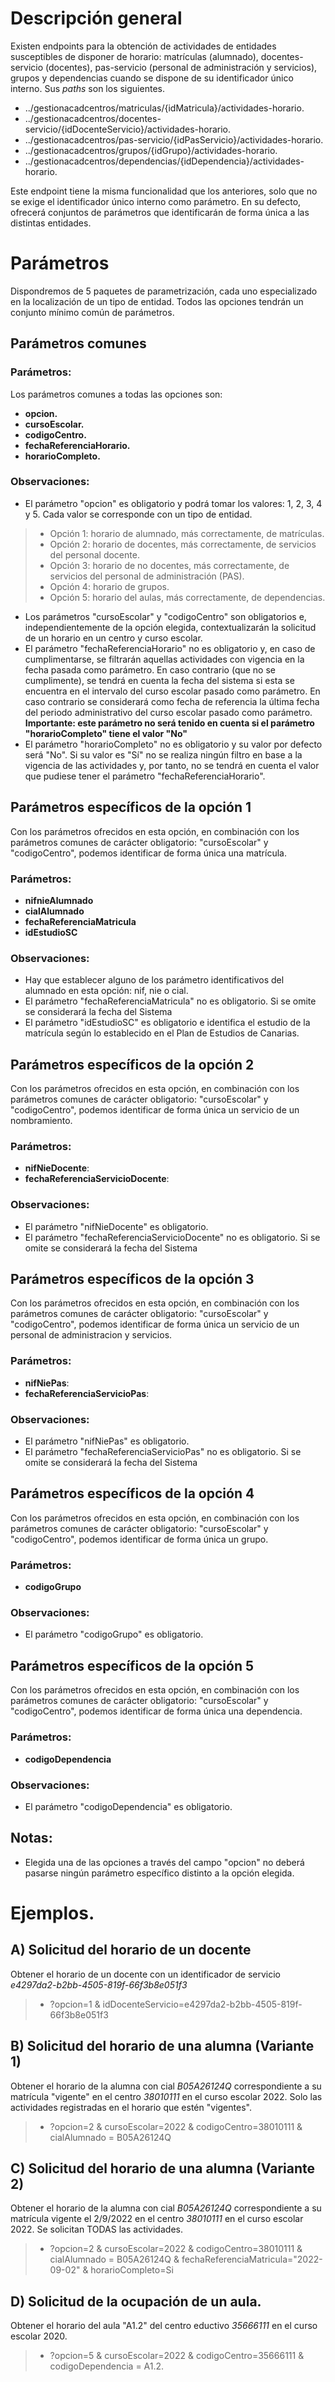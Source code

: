 # Descripción general

Existen endpoints para la obtención de actividades de entidades susceptibles de disponer de horario: matrículas (alumnado), docentes-servicio (docentes), pas-servicio (personal de administración y servicios), grupos y dependencias cuando se dispone de su identificador único interno. Sus _paths_ son los siguientes.

* ../gestionacadcentros/matriculas/{idMatricula}/actividades-horario.
* ../gestionacadcentros/docentes-servicio/{idDocenteServicio}/actividades-horario. 
* ../gestionacadcentros/pas-servicio/{idPasServicio}/actividades-horario. 
* ../gestionacadcentros/grupos/{idGrupo}/actividades-horario.
* ../gestionacadcentros/dependencias/{idDependencia}/actividades-horario.

Este endpoint tiene la misma funcionalidad que los anteriores, solo que no se exige el identificador único interno como parámetro. En su defecto, ofrecerá conjuntos de parámetros que identificarán de forma única a las distintas entidades.

# Parámetros
Dispondremos de 5 paquetes de parametrización, cada uno especializado en la localización de un tipo de entidad. Todos las opciones tendrán un conjunto mínimo común de parámetros.

## Parámetros comunes
### Parámetros:
Los parámetros comunes a todas las opciones son:
* **opcion.**
* **cursoEscolar.**
* **codigoCentro.**
* **fechaReferenciaHorario.**
* **horarioCompleto.**

### Observaciones:
* El parámetro "opcion" es obligatorio y podrá tomar los valores: 1, 2, 3, 4 y 5. Cada valor se corresponde con un tipo de entidad.
> * Opción 1: horario de alumnado, más correctamente, de matrículas.
> * Opción 2: horario de docentes, más correctamente, de servicios del personal docente.
> * Opción 3: horario de no docentes, más correctamente, de servicios del personal de administración (PAS).
> * Opción 4: horario de grupos.
> * Opción 5: horario del aulas, más correctamente, de dependencias.
* Los parámetros "cursoEscolar" y "codigoCentro" son obligatorios e, independientemente de la opción elegida, contextualizarán la solicitud de un horario en un centro y curso escolar.
* El parámetro "fechaReferenciaHorario" no es obligatorio y, en caso de cumplimentarse, se filtrarán aquellas actividades con vigencia en la fecha pasada como parámetro. En caso contrario (que no se cumplimente), se tendrá en cuenta la fecha del sistema si esta se encuentra en el intervalo del curso escolar pasado como parámetro. En caso contrario se considerará como fecha de referencia la última fecha del periodo administrativo del curso escolar pasado como parámetro. **Importante: este parámetro no será tenido en cuenta si el parámetro "horarioCompleto" tiene el valor "No"**
* El parámetro "horarioCompleto" no es obligatorio y su valor por defecto será "No". Si su valor es "Sí" no se realiza ningún filtro en base a la vigencia de las actividades y, por tanto, no se tendrá en cuenta el valor que pudiese tener el parámetro "fechaReferenciaHorario".


## Parámetros específicos de la opción 1
Con los parámetros ofrecidos en esta opción, en combinación con los parámetros comunes de carácter obligatorio: "cursoEscolar" y "codigoCentro", podemos identificar de forma única una matrícula.

### Parámetros:
* **nifnieAlumnado** 
* **cialAlumnado**
* **fechaReferenciaMatricula** 
* **idEstudioSC** 

### Observaciones:
* Hay que establecer alguno de los parámetro identificativos del alumnado en esta opción: nif, nie o cial.
* El parámetro "fechaReferenciaMatricula" no es obligatorio. Si se omite se considerará la fecha del Sistema
* El parámetro "idEstudioSC" es obligatorio e identifica el estudio de la matrícula según lo establecido en el Plan de Estudios de Canarias.

## Parámetros específicos de la opción 2
Con los parámetros ofrecidos en esta opción, en combinación con los parámetros comunes de carácter obligatorio: "cursoEscolar" y "codigoCentro", podemos identificar de forma única un servicio de un nombramiento.
### Parámetros:
* **nifNieDocente**: 
* **fechaReferenciaServicioDocente**: 
### Observaciones:
* El parámetro "nifNieDocente" es obligatorio.
* El parámetro "fechaReferenciaServicioDocente" no es obligatorio. Si se omite se considerará la fecha del Sistema

## Parámetros específicos de la opción 3
Con los parámetros ofrecidos en esta opción, en combinación con los parámetros comunes de carácter obligatorio: "cursoEscolar" y "codigoCentro", podemos identificar de forma única un servicio de un personal de administracion y servicios.
### Parámetros:
* **nifNiePas**: 
* **fechaReferenciaServicioPas**: 
### Observaciones:
* El parámetro "nifNiePas" es obligatorio.
* El parámetro "fechaReferenciaServicioPas" no es obligatorio. Si se omite se considerará la fecha del Sistema

## Parámetros específicos de la opción 4
Con los parámetros ofrecidos en esta opción, en combinación con los parámetros comunes de carácter obligatorio: "cursoEscolar" y "codigoCentro", podemos identificar de forma única un grupo.
### Parámetros:
* **codigoGrupo**
### Observaciones:
* El parámetro "codigoGrupo" es obligatorio. 

## Parámetros específicos de la opción 5
Con los parámetros ofrecidos en esta opción, en combinación con los parámetros comunes de carácter obligatorio: "cursoEscolar" y "codigoCentro", podemos identificar de forma única una dependencia. 
### Parámetros:
* **codigoDependencia**
### Observaciones:
* El parámetro "codigoDependencia" es obligatorio.  

## Notas: 

* Elegida una de las opciones a través del campo "opcion" no deberá pasarse ningún parámetro específico distinto a la opción elegida. 

# Ejemplos.
## A) Solicitud del horario de un docente
Obtener el horario de un docente con un identificador de servicio _e4297da2-b2bb-4505-819f-66f3b8e051f3_
> * ?opcion=1 & idDocenteServicio=e4297da2-b2bb-4505-819f-66f3b8e051f3
## B) Solicitud del horario de una alumna (Variante 1)
Obtener el horario de la alumna con cial _B05A26124Q_ correspondiente a su matrícula "vigente" en el centro _38010111_ en el curso escolar 2022. Solo las actividades registradas en el horario que estén "vigentes".
> * ?opcion=2 & cursoEscolar=2022 & codigoCentro=38010111 & cialAlumnado = B05A26124Q
## C) Solicitud del horario de una alumna (Variante 2)
Obtener el horario de la alumna con cial _B05A26124Q_ correspondiente a su matrícula vigente el 2/9/2022 en el centro _38010111_ en el curso escolar 2022. Se solicitan TODAS las actividades.
> * ?opcion=2 & cursoEscolar=2022 & codigoCentro=38010111 & cialAlumnado = B05A26124Q & fechaReferenciaMatricula="2022-09-02" & horarioCompleto=Si
## D) Solicitud de la ocupación de un aula. 
Obtener el horario del aula "A1.2" del centro eductivo _35666111_ en el curso escolar 2020.
> * ?opcion=5 & cursoEscolar=2022 & codigoCentro=35666111 & codigoDependencia = A1.2.



